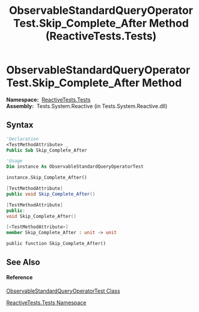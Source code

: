 ﻿---
title: ObservableStandardQueryOperatorTest.Skip_Complete_After Method  (ReactiveTests.Tests)
TOCTitle: Skip_Complete_After Method
ms:assetid: M:ReactiveTests.Tests.ObservableStandardQueryOperatorTest.Skip_Complete_After
ms:mtpsurl: https://msdn.microsoft.com/en-us/library/reactivetests.tests.observablestandardqueryoperatortest.skip_complete_after(v=VS.103)
ms:contentKeyID: 36619274
ms.date: 06/28/2011
mtps_version: v=VS.103
f1_keywords:
- ReactiveTests.Tests.ObservableStandardQueryOperatorTest.Skip_Complete_After
dev_langs:
- CSharp
- JScript
- VB
- FSharp
- c++
---

# ObservableStandardQueryOperatorTest.Skip\_Complete\_After Method

**Namespace:**  [ReactiveTests.Tests](hh289046\(v=vs.103\).md)  
**Assembly:**  Tests.System.Reactive (in Tests.System.Reactive.dll)

## Syntax

``` vb
'Declaration
<TestMethodAttribute> _
Public Sub Skip_Complete_After
```

``` vb
'Usage
Dim instance As ObservableStandardQueryOperatorTest

instance.Skip_Complete_After()
```

``` csharp
[TestMethodAttribute]
public void Skip_Complete_After()
```

``` c++
[TestMethodAttribute]
public:
void Skip_Complete_After()
```

``` fsharp
[<TestMethodAttribute>]
member Skip_Complete_After : unit -> unit 
```

``` jscript
public function Skip_Complete_After()
```

## See Also

#### Reference

[ObservableStandardQueryOperatorTest Class](hh288944\(v=vs.103\).md)

[ReactiveTests.Tests Namespace](hh289046\(v=vs.103\).md)

